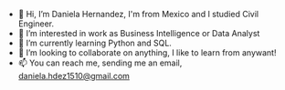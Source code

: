 - 👋 Hi, I’m Daniela Hernandez, I'm from Mexico and I studied Civil Engineer. 
- 👀 I’m interested in work as Business Intelligence or Data Analyst
- 🌱 I’m currently learning Python and SQL.
- 💞️ I’m looking to collaborate on anything, I like to learn from anywant!
- 📫 You can reach me, sending me an email, daniela.hdez1510@gmail.com

<!---
DanielaHdzS/DanielaHdzS is a ✨ special ✨ repository because its `README.md` (this file) appears on your GitHub profile.
You can click the Preview link to take a look at your changes.
--->

